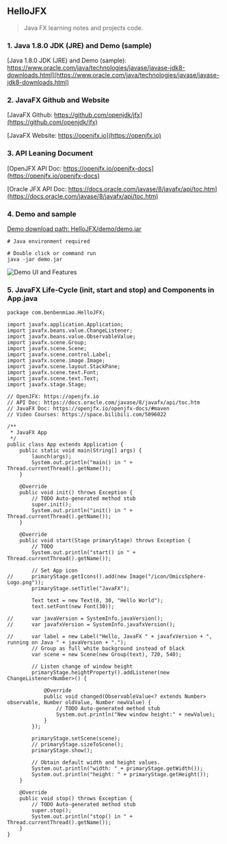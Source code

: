 ## HelloJFX
> Java FX learning notes and projects code.

### 1. Java 1.8.0 JDK (JRE) and Demo (sample)
[Java 1.8.0 JDK (JRE) and Demo (sample): https://www.oracle.com/java/technologies/javase/javase-jdk8-downloads.html](https://www.oracle.com/java/technologies/javase/javase-jdk8-downloads.html)

### 2. JavaFX Github and Website
[JavaFX Github: https://github.com/openjdk/jfx](https://github.com/openjdk/jfx)

[JavaFX Website: https://openjfx.io](https://openjfx.io)

### 3. API Leaning Document
[OpenJFX API Doc: https://openjfx.io/openjfx-docs](https://openjfx.io/openjfx-docs)

[Oracle JFX API Doc: https://docs.oracle.com/javase/8/javafx/api/toc.htm](https://docs.oracle.com/javase/8/javafx/api/toc.htm)

### 4. Demo and sample
[Demo download path: HelloJFX/demo/demo.jar](HelloJFX/demo/demo.jar)

```{bash}
# Java environment required

# Double click or command run
java -jar demo.jar
```

![Demo UI and Features](https://z3.ax1x.com/2021/08/07/fuHW01.png)

### 5. JavaFX Life-Cycle (init, start and stop) and Components in App.java

```{JAVA}
package com.benbenmiao.HelloJFX;

import javafx.application.Application;
import javafx.beans.value.ChangeListener;
import javafx.beans.value.ObservableValue;
import javafx.scene.Group;
import javafx.scene.Scene;
import javafx.scene.control.Label;
import javafx.scene.image.Image;
import javafx.scene.layout.StackPane;
import javafx.scene.text.Font;
import javafx.scene.text.Text;
import javafx.stage.Stage;

// OpenJFX: https://openjfx.io
// API Doc: https://docs.oracle.com/javase/8/javafx/api/toc.htm
// JavaFX Doc: https://openjfx.io/openjfx-docs/#maven
// Video Courses: https://space.bilibili.com/5096022

/**
 * JavaFX App
 */
public class App extends Application {
	public static void main(String[] args) {
        launch(args);
        System.out.println("main() in " + Thread.currentThread().getName());
    }
	
	@Override
	public void init() throws Exception {
		// TODO Auto-generated method stub
		super.init();
		System.out.println("init() in " + Thread.currentThread().getName());
	}
	
    @Override
    public void start(Stage primaryStage) throws Exception {
    	// TODO
    	System.out.println("start() in " + Thread.currentThread().getName());
    	
    	// Set App icon
//    	primaryStage.getIcons().add(new Image("/icon/OmicsSphere-Logo.png"));
    	primaryStage.setTitle("JavaFX");
    	
    	Text text = new Text(0, 30, "Hello World");
    	text.setFont(new Font(30));
    	
//      var javaVersion = SystemInfo.javaVersion();
//      var javafxVersion = SystemInfo.javafxVersion();

//      var label = new Label("Hello, JavaFX " + javafxVersion + ", running on Java " + javaVersion + ".");
        // Group as full white background instead of black
    	var scene = new Scene(new Group(text), 720, 540);
        
        // Listen change of window height
        primaryStage.heightProperty().addListener(new ChangeListener<Number>() {

			@Override
			public void changed(ObservableValue<? extends Number> observable, Number oldValue, Number newValue) {
				// TODO Auto-generated method stub
				System.out.println("New window height:" + newValue);
			}
		});
        
        primaryStage.setScene(scene);
        // primaryStage.sizeToScene();
        primaryStage.show();
        
        // Obtain default width and height values.
        System.out.println("width: " + primaryStage.getWidth());
        System.out.println("height: " + primaryStage.getHeight());
    }
    
    @Override
	public void stop() throws Exception {
		// TODO Auto-generated method stub
		super.stop();
		System.out.println("stop() in " + Thread.currentThread().getName());
	}
}
```
